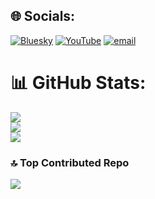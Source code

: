 
## 🌐 Socials:
[![Bluesky](https://img.shields.io/badge/bluesky-0285FF?style=for-the-badge&logo=bluesky&logoColor=%23FFFFFF)](https://bsky.app/profile/achtcyl.bsky.social) [![YouTube](https://img.shields.io/badge/YouTube-%23FF0000.svg?logo=YouTube&logoColor=white)](https://youtube.com/@achtcyl) [![email](https://img.shields.io/badge/Email-D14836?logo=gmail&logoColor=white)](mailto:cydeous@proton.me) 
# 📊 GitHub Stats:
![](https://github-readme-stats.vercel.app/api?username=achtcyl&theme=catppuccin_mocha&hide_border=false&include_all_commits=true&count_private=true)<br/>
![](https://nirzak-streak-stats.vercel.app/?user=achtcyl&theme=catppuccin_mocha&hide_border=false)<br/>
![](https://github-readme-stats.vercel.app/api/top-langs/?username=achtcyl&theme=catppuccin_mocha&hide_border=false&include_all_commits=true&count_private=true&layout=compact)

### 🔝 Top Contributed Repo
![](https://github-contributor-stats.vercel.app/api?username=achtcyl&limit=5&theme=catppuccin_mocha&combine_all_yearly_contributions=true)

<!-- Proudly created with GPRM ( https://gprm.itsvg.in ) -->